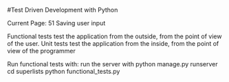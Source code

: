#Test Driven Development with Python

Current Page: 51 Saving user input

Functional tests test the application from the outside, from the point of view of the user. 
Unit tests test the application from the inside, from the point of view of the programmer

Run functional tests with:
	run the server with
		python manage.py runserver
	cd superlists
	python functional_tests.py


